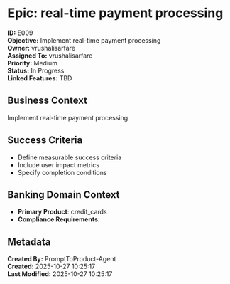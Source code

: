 # Epic: real-time payment processing

**ID:** E009  
**Objective:** Implement real-time payment processing  
**Owner:** vrushalisarfare  
**Assigned To:** vrushalisarfare  
**Priority:** Medium  
**Status:** In Progress  
**Linked Features:** TBD  

## Business Context
Implement real-time payment processing

## Success Criteria
- Define measurable success criteria
- Include user impact metrics
- Specify completion conditions

## Banking Domain Context
- **Primary Product**: credit_cards
- **Compliance Requirements**: 

## Metadata
**Created By:** PromptToProduct-Agent  
**Created:** 2025-10-27 10:25:17  
**Last Modified:** 2025-10-27 10:25:17  

